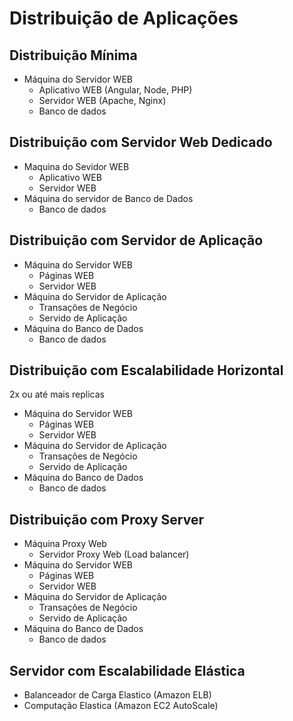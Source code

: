 # Distribuição de Aplicações

## Distribuição Mínima

- Máquina do Servidor WEB
  - Aplicativo WEB (Angular, Node, PHP)
  - Servidor WEB (Apache, Nginx)
  - Banco de dados

## Distribuição com Servidor Web Dedicado

- Maquina do Sevidor WEB
  - Aplicativo WEB
  - Servidor WEB
- Máquina do servidor de Banco de Dados
  - Banco de dados

## Distribuição com Servidor de Aplicação

- Máquina do Servidor WEB
  - Páginas WEB
  - Servidor WEB
- Máquina do Servidor de Aplicação
  - Transações de Negócio
  - Servido de Aplicação
- Máquina do Banco de Dados
  - Banco de dados

## Distribuição com Escalabilidade Horizontal

2x ou até mais replicas
- Máquina do Servidor WEB
  - Páginas WEB
  - Servidor WEB
- Máquina do Servidor de Aplicação
  - Transações de Negócio
  - Servido de Aplicação
- Máquina do Banco de Dados
  - Banco de dados

## Distribuição com Proxy Server

- Máquina Proxy Web
  - Servidor Proxy Web (Load balancer)
- Máquina do Servidor WEB
  - Páginas WEB
  - Servidor WEB
- Máquina do Servidor de Aplicação
  - Transações de Negócio
  - Servido de Aplicação
- Máquina do Banco de Dados
  - Banco de dados

## Servidor com Escalabilidade Elástica

- Balanceador de Carga Elastico (Amazon ELB)
- Computação Elastica (Amazon EC2 AutoScale)

